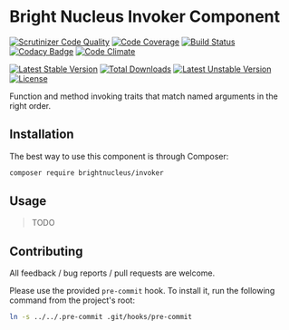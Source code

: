 # Bright Nucleus Invoker Component

[![Scrutinizer Code Quality](https://scrutinizer-ci.com/g/brightnucleus/invoker/badges/quality-score.png?b=master)](https://scrutinizer-ci.com/g/brightnucleus/invoker/?branch=master)
[![Code Coverage](https://scrutinizer-ci.com/g/brightnucleus/invoker/badges/coverage.png?b=master)](https://scrutinizer-ci.com/g/brightnucleus/invoker/?branch=master)
[![Build Status](https://scrutinizer-ci.com/g/brightnucleus/invoker/badges/build.png?b=master)](https://scrutinizer-ci.com/g/brightnucleus/invoker/build-status/master)
[![Codacy Badge](https://api.codacy.com/project/badge/grade/50b6ac5694ae427280eba3efd91cc1ea)](https://www.codacy.com/app/BrightNucleus/invoker)
[![Code Climate](https://codeclimate.com/github/brightnucleus/invoker/badges/gpa.svg)](https://codeclimate.com/github/brightnucleus/invoker)

[![Latest Stable Version](https://poser.pugx.org/brightnucleus/invoker/v/stable)](https://packagist.org/packages/brightnucleus/invoker)
[![Total Downloads](https://poser.pugx.org/brightnucleus/invoker/downloads)](https://packagist.org/packages/brightnucleus/invoker)
[![Latest Unstable Version](https://poser.pugx.org/brightnucleus/invoker/v/unstable)](https://packagist.org/packages/brightnucleus/invoker)
[![License](https://poser.pugx.org/brightnucleus/invoker/license)](https://packagist.org/packages/brightnucleus/invoker)

Function and method invoking traits that match named arguments in the right order.

## Installation

The best way to use this component is through Composer:

```BASH
composer require brightnucleus/invoker
```

## Usage

> TODO

## Contributing

All feedback / bug reports / pull requests are welcome.

Please use the provided `pre-commit` hook. To install it, run the following command from the project's root:
```BASH
ln -s ../../.pre-commit .git/hooks/pre-commit
```
